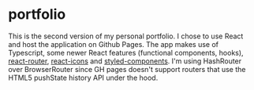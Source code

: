 # portfolio

This is the second version of my personal portfolio.  I chose to use React and host the application on Github Pages.  The app makes use of Typescript, some newer React features (functional components, hooks), [react-router](https://github.com/ReactTraining/react-router), [react-icons](https://react-icons.github.io/react-icons/) and [styled-components](https://github.com/styled-components/styled-components).  I'm using HashRouter over BrowserRouter since GH pages doesn't support routers that use the HTML5 pushState history API under the hood.
